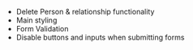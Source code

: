 - Delete Person & relationship functionality
- Main styling
- Form Validation
- Disable buttons and inputs when submitting forms
